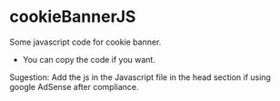 # cookieBannerJS
Some javascript code for cookie banner.

 - You can copy the code if you want.

 Sugestion: Add the js in the Javascript file in the head section if using google AdSense after compliance.
